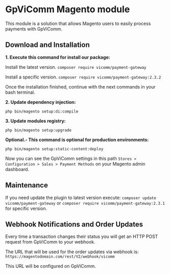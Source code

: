 # GpViComm Magento module

This module is a solution that allows Magento users to easily process payments with GpViComm.

## Download and Installation

**1. Execute this command for install our package:**

Install the latest version.  `composer require vicomm/payment-gateway`

Install a specific version.  `composer require vicomm/payment-gateway:2.3.2`

Once the installation finished, continue with the next commands in your bash terminal.


**2. Update dependency injection:**

`php bin/magento setup:di:compile`


**3. Update modules registry:**

`php bin/magento setup:upgrade`


**Optional.- This command is optional for production environments:**

`php bin/magento setup:static-content:deploy`


Now you can see the GpViComm settings in this path `Stores > Configuration > Sales > Payment Methods` on your Magento admin dashboard.


## Maintenance
If you need update the plugin to latest version execute: `composer update vicomm/payment-gateway` or `composer require vicomm/payment-gateway:2.3.1` for specific version.

## Webhook Notifications and Order Updates
Every time a transaction changes their status you will get an HTTP POST request from GpViComm to your webhook.

The URL that will be used for the order updates via webhook is:
`https://magentodomain.com/rest/V2/webhook/vicomm`

This URL will be configured on GpViComm.
